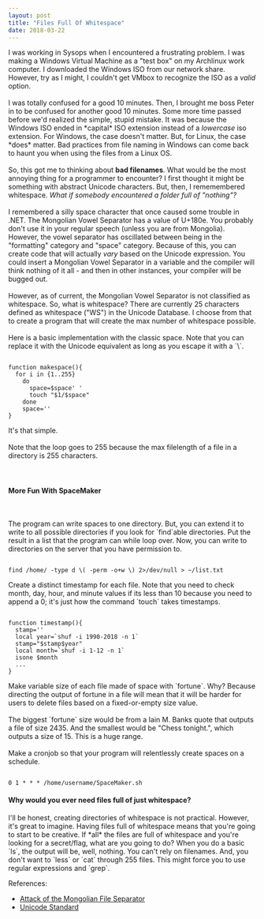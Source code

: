 ```yaml
---
layout: post
title: "Files Full Of Whitespace"
date: 2018-03-22
---
```

<p>
I was working in Sysops when I encountered a frustrating problem. I was making a Windows Virtual Machine as a "test box" on my Archlinux work computer. I downloaded the Windows ISO from our network share. However, try as I might, I couldn't get VMbox to recognize the ISO as a <em>valid</em> option. 
<br>
<br>
I was totally confused for a good 10 minutes. Then, I brought me boss Peter in to be confused for another good 10 minutes. Some more time passed before we'd realized the simple, stupid mistake. It was because the Windows ISO ended in *capital* ISO extension instead of a <em>lowercase</em> iso extension. For Windows, the case doesn't matter. But, for Linux, the case *does* matter. Bad practices from file naming in Windows can come back to haunt you when using the files from a Linux OS. 
<br>
<br>
So, this got me to thinking about <b>bad filenames</b>. What would be the most annoying thing for a programmer to encounter? I first thought it might be something with abstract Unicode characters. But, then, I rememembered whitespace. <em>What if somebody encountered a folder full of "nothing"?</em> 
<br>
<br>
I remembered a silly space character that once caused some trouble in .NET. The Mongolian Vowel Separator has a value of U+180e. You probably don't use it in your regular speech (unless you are from Mongolia). However, the vowel separator has oscillated between being in the "formatting" category and "space" category. Because of this, you can create code that will actually <em>vary</em> based on the Unicode expression. You could insert a Mongolian Vowel Separator in a variable and the compiler will think nothing of it all - and then in other instances, your compiler will be bugged out. 
<br>
<br>
However, as of current, the Mongolian Vowel Separator is not classified as whitespace. So, what is whitespace? There are currently 25 characters defined as whitespace ("WS") in the Unicode Database. I choose from that to create a program that will create the max number of whitespace possible. 
<br>
<br>
Here is a basic implementation with the classic space. Note that you can replace it with the Unicode equivalent as long as you escape it with a `\`.
</p>
<pre class="prettyprint"><code class="language-no-highlight">
function makespace(){
  for i in {1..255}
    do
      space=$space' '
      touch "$1/$space"
    done
    space=''
}</code></pre>
It's that simple. 
<br>
<br>
Note that the loop goes to 255 because the max filelength of a file in a directory is 255 characters.
<br>
<br><br>
<h4>More Fun With SpaceMaker</h4>
<br>
<p>
The program can write spaces to one directory. But, you can extend it to write to all possible directories if you look for `find`able directories. Put the result in a list that the program can while loop over. Now, you can write to directories on the server that you have permission to.
</p>
<pre class="prettyprint"><code class="language-no-highlight">
find /home/ -type d \( -perm -o+w \) 2>/dev/null > ~/list.txt
</code></pre>
<p>
Create a distinct timestamp for each file. Note that you need to check month, day, hour, and minute values if its less than 10 because you need to append a 0; it's just how the command `touch` takes timestamps. 
</p>
<pre class="prettyprint"><code class="language-no-highlight">
function timestamp(){
  stamp=''
  local year=`shuf -i 1990-2018 -n 1`
  stamp="$stamp$year"
  local month=`shuf -i 1-12 -n 1`
  isone $month
  ...
}
</code></pre>
<p>
Make variable size of each file made of space with `fortune`. Why? Because directing the output of fortune in a file will mean that it will be harder for users to delete files based on a fixed-or-empty size value. 
<br>
<br>
The biggest `fortune` size would be from a Iain M. Banks quote that outputs a file of size 2435. And the smallest would be "Chess tonight.", which outputs a size of 15. This is a huge range.
<br>
<br>
Make a cronjob so that your program will relentlessly create spaces on a schedule. 
</p>
<pre class="prettyprint"><code class="language-no-highlight">
0 1 * * * /home/username/SpaceMaker.sh
</code></pre>
<h4>Why would you ever need files full of just whitespace?</h4>
<p>
I'll be honest, creating directories of whitespace is not practical. However, it's great to imagine. Having files full of whitespace means that you're going to start to be creative. If *all* the files are full of whitespace and you're looking for a secret/flag, what are you going to do? When you do a basic `ls`, the output will be, well, nothing. You can't rely on filenames. And, you don't want to `less` or `cat` through 255 files. This might force you to use regular expressions and `grep`.
</p>
<p>References:</p>
<ul>
  <li><a href="https://codeblog.jonskeet.uk/2014/12/01/when-is-an-identifier-not-an-identifier-attack-of-the-mongolian-vowel-separator/">Attack of the Mongolian File Separator</a></li>
    <li><a href="https://www.unicode.org/versions/Unicode10.0.0/">Unicode Standard</a></li>
</ul>
